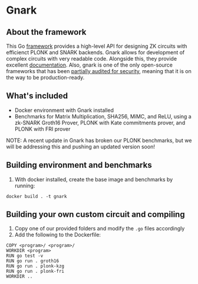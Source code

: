 # Gnark

## About the framework
This Go [framework](https://github.com/Consensys/gnark) provides a high-level API for designing ZK circuits with efficienct PLONK and SNARK backends. Gnark allows for development of complex circuits with very readable code. Alongside this, they provide excellent [documentation](https://docs.gnark.consensys.io/). Also, gnark is one of the only open-source frameworks that has been [partially audited for security](https://github.com/ConsenSys/gnark-crypto/blob/master/audit_oct2022.pdf), meaning that it is on the way to be production-ready.

## What's included
- Docker environment with Gnark installed
- Benchmarks for Matrix Multiplication, SHA256, MiMC, and ReLU, using a zk-SNARK Groth16 Prover, PLONK with Kate commitments prover, and PLONK with FRI prover

NOTE: A recent update in Gnark has broken our PLONK benchmarks, but we will be addressing this and pushing an updated version soon!

## Building environment and benchmarks

1. With docker installed, create the base image and benchmarks by running:
```
docker build . -t gnark
```

## Building your own custom circuit and compiling

1. Copy one of our provided folders and modify the `.go` files accordingly
2. Add the following to the Dockerfile:
```
COPY <program>/ <program>/
WORKDIR <program>
RUN go test -v
RUN go run . groth16
RUN go run . plonk-kzg
RUN go run . plonk-fri
WORKDIR ..
```

